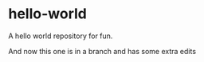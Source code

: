 hello-world
===========

A hello world repository for fun.

And now this one is in a branch and has some extra edits

